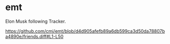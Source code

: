 # emt
Elon Musk following Tracker.

https://github.com/cmj/emt/blob/d4d905afefb89a6db599ca3d50da78807ba4890e/friends.diff#L1-L50
